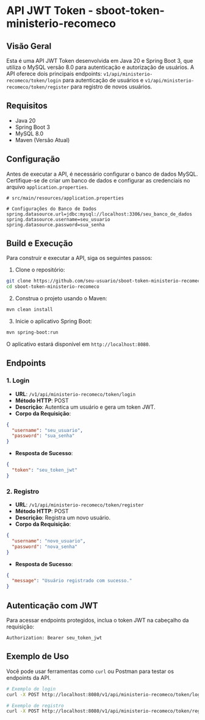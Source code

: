 # API JWT Token - sboot-token-ministerio-recomeco

## Visão Geral

Esta é uma API JWT Token desenvolvida em Java 20 e Spring Boot 3, que utiliza o MySQL versão 8.0 para autenticação e autorização de usuários. A API oferece dois principais endpoints: `v1/api/ministerio-recomeco/token/login` para autenticação de usuários e `v1/api/ministerio-recomeco/token/register` para registro de novos usuários.

## Requisitos

- Java 20
- Spring Boot 3
- MySQL 8.0
- Maven (Versão Atual)

## Configuração

Antes de executar a API, é necessário configurar o banco de dados MySQL. Certifique-se de criar um banco de dados e configurar as credenciais no arquivo `application.properties`.

```properties
# src/main/resources/application.properties

# Configurações do Banco de Dados
spring.datasource.url=jdbc:mysql://localhost:3306/seu_banco_de_dados
spring.datasource.username=seu_usuario
spring.datasource.password=sua_senha
```

## Build e Execução

Para construir e executar a API, siga os seguintes passos:

1. Clone o repositório:

```bash
git clone https://github.com/seu-usuario/sboot-token-ministerio-recomeco.git
cd sboot-token-ministerio-recomeco
```

2. Construa o projeto usando o Maven:

```bash
mvn clean install
```

3. Inicie o aplicativo Spring Boot:

```bash
mvn spring-boot:run
```

O aplicativo estará disponível em `http://localhost:8080`.

## Endpoints

### 1. Login

- **URL**: `/v1/api/ministerio-recomeco/token/login`
- **Método HTTP**: POST
- **Descrição**: Autentica um usuário e gera um token JWT.
- **Corpo da Requisição**:

```json
{
  "username": "seu_usuario",
  "password": "sua_senha"
}
```

- **Resposta de Sucesso**:

```json
{
  "token": "seu_token_jwt"
}
```

### 2. Registro

- **URL**: `/v1/api/ministerio-recomeco/token/register`
- **Método HTTP**: POST
- **Descrição**: Registra um novo usuário.
- **Corpo da Requisição**:

```json
{
  "username": "novo_usuario",
  "password": "nova_senha"
}
```

- **Resposta de Sucesso**:

```json
{
  "message": "Usuário registrado com sucesso."
}
```

## Autenticação com JWT

Para acessar endpoints protegidos, inclua o token JWT na cabeçalho da requisição:

```http
Authorization: Bearer seu_token_jwt
```

## Exemplo de Uso

Você pode usar ferramentas como `curl` ou Postman para testar os endpoints da API.

```bash
# Exemplo de login
curl -X POST http://localhost:8080/v1/api/ministerio-recomeco/token/login -d '{"username":"seu_usuario", "password":"sua_senha"}'

# Exemplo de registro
curl -X POST http://localhost:8080/v1/api/ministerio-recomeco/token/register -d '{"username":"novo_usuario", "password":"nova_senha"}' -H "Content-Type: application/json"
```
